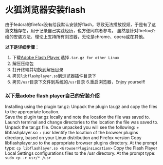 # 火狐浏览器安装flash

由于fedora的firefox没有给我默认安装好flash，导致无法播放视频，于是有了这篇文档存在，用于记录自己实践经历，也方便同病者参考。
虽然是针对firefox介绍的安装方法，理论上支持所有浏览器，无论是chrome、opera或在其他。

**以下是详细步骤**：

1. 下载[Adobe Flash Player](https://get.adobe.com/flashplayer),选择`.tar.gz for other Linux`
2. 解压压缩包
3. 打开终端并切换到解压目录
4. 拷贝`libflashplayer.so`到浏览器插件目录下
5. 拷贝`/usr`目录下文件到系统的`/usr`目录
6.重启浏览器，Enjoy yourself!

### 以下是adobe flash player自己的安装介绍
  Installing using the plugin tar.gz:
    Unpack the plugin tar.gz and copy the files to the appropriate location.  
    Save the plugin tar.gz locally and note the location the file was saved to.
    Launch terminal and change directories to the location the file was saved to.
    Unpack the tar.gz file.  Once unpacked you will see the following:
      + libflashplayer.so
      + /usr
    Identify the location of the browser plugins directory, based on your Linux distribution and Firefox version
    Copy libflashplayer.so to the appropriate browser plugins directory.  At the prompt type:
      `cp libflashlayer.so <BrowserPluginsLocation>`
    Copy the Flash Player Local Settings configurations files to the /usr directory.  At the prompt type:
      `sudo cp -r usr/* /usr`
